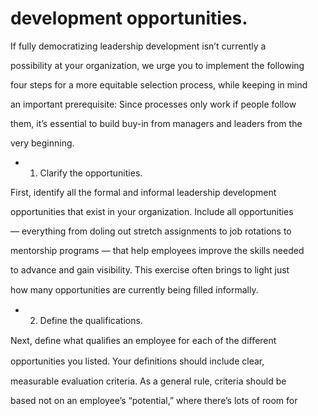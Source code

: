 # development opportunities.

If fully democratizing leadership development isn’t currently a

possibility at your organization, we urge you to implement the following

four steps for a more equitable selection process, while keeping in mind

an important prerequisite: Since processes only work if people follow

them, it’s essential to build buy-in from managers and leaders from the

very beginning.

- 1. Clarify the opportunities.

First, identify all the formal and informal leadership development

opportunities that exist in your organization. Include all opportunities

— everything from doling out stretch assignments to job rotations to

mentorship programs — that help employees improve the skills needed

to advance and gain visibility. This exercise often brings to light just

how many opportunities are currently being ﬁlled informally.

- 2. Define the qualifications.

Next, deﬁne what qualiﬁes an employee for each of the diﬀerent

opportunities you listed. Your deﬁnitions should include clear,

measurable evaluation criteria. As a general rule, criteria should be

based not on an employee’s “potential,” where there’s lots of room for